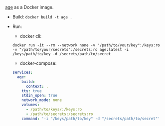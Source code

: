 [age](https://github.com/FiloSottile/age) as a Docker image.

* Build:
`docker build -t age .`

* Run:
	* docker cli:

	`docker run -it --rm --network none -v "/path/to/your/key":/keys:ro -v "/path/to/your/secrets":/secrets:ro age:latest -i /keys/path/to/key -d /secrets/path/to/secret`

	* docker-compose:

	```yml
	services:
	  age:
	    build:
	      context: .
	    tty: true
	    stdin_open: true
	    network_mode: none
	    volumes:
	      - /path/to/keys/:/keys:ro
	      - /path/to/secrets:/secrets:ro
	    command: '-i "/keys/path/to/key" -d "/secrets/path/to/secret"'

	```
